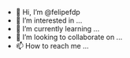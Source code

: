 - 👋 Hi, I’m @felipefdp
- 👀 I’m interested in ...
- 🌱 I’m currently learning ...
- 💞️ I’m looking to collaborate on ...
- 📫 How to reach me ...

<!---
felipefdp/felipefdp is a ✨ special ✨ repository because its `README.md` (this file) appears on your GitHub profile.
You can click the Preview link to take a look at your changes.
--->
